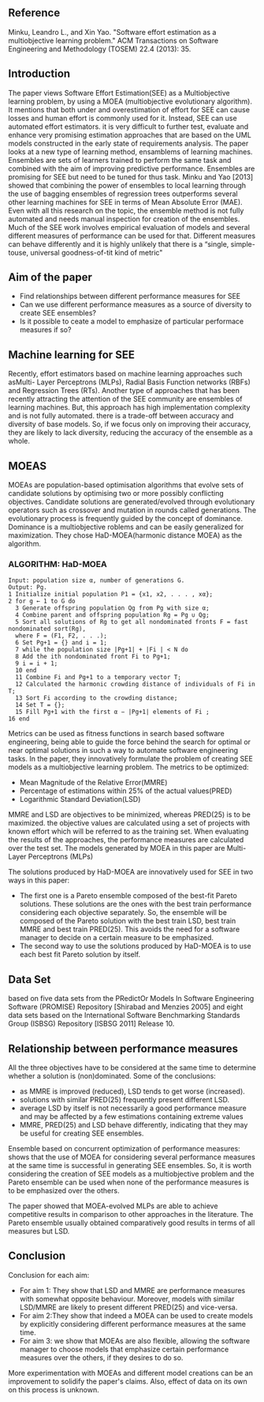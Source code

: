 ## Reference
Minku, Leandro L., and Xin Yao. "Software effort estimation as a multiobjective learning problem." ACM Transactions on Software Engineering and Methodology (TOSEM) 22.4 (2013): 35.

## Introduction
The paper views Software Effort Estimation(SEE) as a Multiobjective learning problem, by using a MOEA (multiobjective evolutionary algorithm). It mentions that both under and overestimation of effort for SEE can cause losses and human effort is commonly used for it. Instead, SEE can use automated effort estimators. it is very difficult to further test, evaluate and enhance very promising estimation approaches that are based on the UML models constructed in the early state of requirements analysis. The paper looks at a new type of learning method, ensamblems of learning machines. Ensembles are sets of learners trained to perform the same task and combined with the aim of improving predictive performance. Ensembles are promising for SEE but need to be tuned for thus task. Minku and Yao [2013] showed that combining the power of ensembles to local learning through the use of bagging ensembles of regression trees outperforms several other learning machines for SEE in terms of Mean Absolute Error (MAE). Even with all this research on the topic, the ensemble method is not fully automated and needs manual inspection for creation of the ensembles. 
Much of the SEE work involves empirical evaluation of models and several different measures of performance can be used for that. Different measures can behave differently and it is highly unlikely that there is a “single, simple-touse, universal goodness-of-tit kind of metric" 

## Aim of the paper
- Find relationships between different performance measures for SEE
- Can we use different performance measures as a source of diversity to create SEE ensembles?
- Is it possible to ceate a model to emphasize of particular performace measures if so?

## Machine learning for SEE
Recently, effort estimators based on machine learning approaches such asMulti- Layer Perceptrons (MLPs), Radial Basis Function networks (RBFs) and Regression Trees (RTs). Another type of approaches that has been recently attracting the attention of the SEE community are ensembles of learning machines. But, this approach has high implementation complexity and is not fully automated. there is a trade-off between accuracy and diversity of base models. So, if we focus only on improving their accuracy, they are likely to lack diversity, reducing the accuracy of the ensemble as a whole.

## MOEAS
MOEAs are population-based optimisation algorithms that evolve sets of candidate solutions by optimising two or more possibly conflicting objectives. Candidate solutions are generated/evolved through evolutionary operators such as crossover and mutation in rounds called generations. The evolutionary process is frequently guided by the concept of dominance. Dominance is a multiobjective roblems and can be easily generalized for maximization. They chose HaD-MOEA(harmonic distance MOEA) as the algorithm.

### ALGORITHM: HaD-MOEA
```
Input: population size α, number of generations G.
Output: Pg.
1 Initialize initial population P1 = {x1, x2, . . . , xα};
2 for g ← 1 to G do
  3 Generate offspring population Qg from Pg with size α;
  4 Combine parent and offspring population Rg = Pg ∪ Qg;
  5 Sort all solutions of Rg to get all nondominated fronts F = fast nondominated sort(Rg),
  where F = (F1, F2, . . .);
  6 Set Pg+1 = {} and i = 1;
  7 while the population size |Pg+1| + |Fi | < N do
  8 Add the ith nondominated front Fi to Pg+1;
  9 i = i + 1;
  10 end
  11 Combine Fi and Pg+1 to a temporary vector T;
  12 Calculated the harmonic crowding distance of individuals of Fi in T;
  13 Sort Fi according to the crowding distance;
  14 Set T = {};
  15 Fill Pg+1 with the first α − |Pg+1| elements of Fi ;
16 end
```

Metrics can be used as fitness functions in search based software engineering, being able to guide the force behind the search for optimal or near optimal solutions in such a way to automate software engineering tasks. In the paper, they innovatively formulate the problem of creating SEE models as a multiobjective learning problem. The metrics to be optimized:

- Mean Magnitude of the Relative Error(MMRE)
- Percentage of estimations within 25% of the actual values(PRED)
- Logarithmic Standard Deviation(LSD)

MMRE and LSD are objectives to be minimized, whereas PRED(25) is to be maximized. the objective values are calculated using a set of projects with known effort which will be referred to as the training set. When evaluating the results of the approaches, the performance measures are calculated over the test set. The models generated by MOEA in this paper are Multi-Layer Perceptrons (MLPs) 

The solutions produced by HaD-MOEA are innovatively used for SEE in two ways in this paper:

- The first one is a Pareto ensemble composed of the best-fit Pareto solutions. These solutions are the ones with the best train performance considering each objective separately. So, the ensemble will be composed of the Pareto solution with the best train LSD, best train MMRE and best train PRED(25). This avoids the need for a software manager to decide on a certain measure to be emphasized.
- The second way to use the solutions produced by HaD-MOEA is to use each best fit Pareto solution by itself.

## Data Set
based on five data sets from the PRedictOr Models In Software Engineering Software (PROMISE) Repository [Shirabad and Menzies 2005] and eight data sets based on the International Software Benchmarking Standards Group (ISBSG) Repository [ISBSG 2011] Release 10.

## Relationship between performance measures
All the three objectives have to be considered at the same time to determine whether a solution is (non)dominated.
Some of the conclusions:

- as MMRE is improved (reduced), LSD tends to get worse (increased).
- solutions with similar PRED(25) frequently present different LSD.
- average LSD by itself is not necessarily a good performance measure and may be affected by a few estimations containing extreme values
- MMRE, PRED(25) and LSD behave differently, indicating that they may be useful for creating SEE ensembles.

Ensemble based on concurrent optimization of performance measures: shows that the use of MOEA for considering several performance measures at the same time is successful in generating SEE ensembles. So, it is worth considering the creation of SEE models as a multiobjective problem and the Pareto ensemble can be used when none of the performance measures is to be emphasized over the others.

The paper showed that MOEA-evolved MLPs are able to achieve competitive results in comparison to other approaches in the literature. The Pareto ensemble usually obtained comparatively good results in terms of all measures but LSD. 

## Conclusion
Conclusion for each aim:

- For aim 1:  They show that LSD and MMRE are performance measures with somewhat opposite behaviour. Moreover, models with similar LSD/MMRE are likely to present different PRED(25) and vice-versa.
- For aim 2:They show that indeed a MOEA can be used to create models by explicitly considering different performance measures at the same time.
- For aim 3: we show that MOEAs are also flexible, allowing the software manager to choose models that emphasize certain performance measures over the others, if they desires to do so.

More experimentation with MOEAs and different model creations can be an improvement to solidify the paper's claims. Also, effect of data on its own on this process is unknown.


